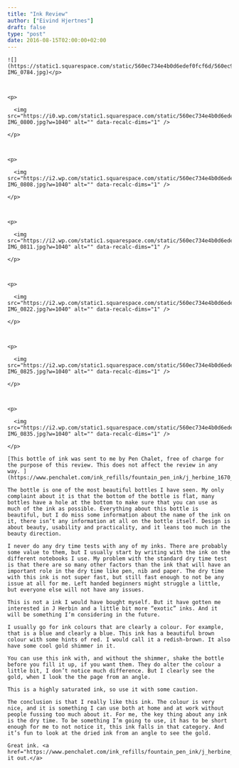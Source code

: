 ```yaml
---
title: "Ink Review"
author: ["Eivind Hjertnes"]
draft: false
type: "post"
date: 2016-08-15T02:00:00+02:00
---
```


```text
![](https://static1.squarespace.com/static/560ec734e4b0d6edef0fcf6d/560ec965e4b023d2c257ab18/57af1747579fb31363797ead/1471092885922/20160808-IMG_0784.jpg)</p>



<p>

  <img src="https://i0.wp.com/static1.squarespace.com/static/560ec734e4b0d6edef0fcf6d/560ec965e4b023d2c257ab18/57af1747cd0f683c60af3e85/1471092869621/20160808-IMG_0800.jpg?w=1040" alt="" data-recalc-dims="1" />

</p>



<p>

  <img src="https://i2.wp.com/static1.squarespace.com/static/560ec734e4b0d6edef0fcf6d/560ec965e4b023d2c257ab18/57af1884cd0f683c60af453f/1471093272617/20160808-IMG_0808.jpg?w=1040" alt="" data-recalc-dims="1" />

</p>



<p>

  <img src="https://i2.wp.com/static1.squarespace.com/static/560ec734e4b0d6edef0fcf6d/560ec965e4b023d2c257ab18/57af1893579fb3136379842a/1471093267499/20160808-IMG_0811.jpg?w=1040" alt="" data-recalc-dims="1" />

</p>



<p>

  <img src="https://i2.wp.com/static1.squarespace.com/static/560ec734e4b0d6edef0fcf6d/560ec965e4b023d2c257ab18/57af1a11579fb31363798b15/1471093547701/20160808-IMG_0822.jpg?w=1040" alt="" data-recalc-dims="1" />

</p>



<p>

  <img src="https://i2.wp.com/static1.squarespace.com/static/560ec734e4b0d6edef0fcf6d/560ec965e4b023d2c257ab18/57af1a15cd0f683c60af4caf/1471093532246/20160808-IMG_0825.jpg?w=1040" alt="" data-recalc-dims="1" />

</p>



<p>

  <img src="https://i2.wp.com/static1.squarespace.com/static/560ec734e4b0d6edef0fcf6d/560ec965e4b023d2c257ab18/57af1b19cd0f683c60af5164/1471093673031/20160808-IMG_0835.jpg?w=1040" alt="" data-recalc-dims="1" />

</p>
```

<div class="HTML">
  <div></div>

<p>

</div>

```text
[This bottle of ink was sent to me by Pen Chalet, free of charge for the purpose of this review. This does not affect the review in any way. ](https://www.penchalet.com/ink_refills/fountain_pen_ink/j_herbine_1670_bottled_fountain_pen_ink.html)
```

<div class="HTML">
  <div></div>

</p>

</div>

<div class="HTML">
  <div></div>

<p>

</div>

```text
The bottle is one of the most beautiful bottles I have seen. My only complaint about it is that the bottom of the bottle is flat, many bottles have a hole at the bottom to make sure that you can use as much of the ink as possible. Everything about this bottle is beautiful, but I do miss some information about the name of the ink on it, there isn’t any information at all on the bottle itself. Design is about beauty, usability and practicality, and it leans too much in the beauty direction.
```

<div class="HTML">
  <div></div>

</p>

</div>

<div class="HTML">
  <div></div>

<p>

</div>

```text
I never do any dry time tests with any of my inks. There are probably some value to them, but I usually start by writing with the ink on the different notebooks I use. My problem with the standard dry time test is that there are so many other factors than the ink that will have an important role in the dry time like pen, nib and paper. The dry time with this ink is not super fast, but still fast enough to not be any issue at all for me. Left handed beginners might struggle a little, but everyone else will not have any issues.
```

<div class="HTML">
  <div></div>

</p>

</div>

<div class="HTML">
  <div></div>

<p>

</div>

```text
This is not a ink I would have bought myself. But it have gotten me interested in J Herbin and a little bit more “exotic” inks. And it will be something I’m considering in the future.
```

<div class="HTML">
  <div></div>

</p>

</div>

<div class="HTML">
  <div></div>

<p>

</div>

```text
I usually go for ink colours that are clearly a colour. For example, that is a blue and clearly a blue. This ink has a beautiful brown colour with some hints of red. I would call it a redish-brown. It also have some cool gold shimmer in it.
```

<div class="HTML">
  <div></div>

</p>

</div>

<div class="HTML">
  <div></div>

<p>

</div>

```text
You can use this ink with, and without the shimmer, shake the bottle before you fill it up, if you want them. They do alter the colour a little bit, I don’t notice much difference. But I clearly see the gold, when I look the the page from an angle.
```

<div class="HTML">
  <div></div>

</p>

</div>

<div class="HTML">
  <div></div>

<p>

</div>

```text
This is a highly saturated ink, so use it with some caution.
```

<div class="HTML">
  <div></div>

</p>

</div>

<div class="HTML">
  <div></div>

<p>

</div>

```text
The conclusion is that I really like this ink. The colour is very nice, and it is something I can use both at home and at work without people fussing too much about it. For me, the key thing about any ink is the dry time. To be something I’m going to use, it has to be short enough for me to not notice it, this ink falls in that category. And it’s fun to look at the dried ink from an angle to see the gold.
```

<div class="HTML">
  <div></div>

</p>

</div>

<div class="HTML">
  <div></div>

<p>

</div>

```text
Great ink. <a href="https://www.penchalet.com/ink_refills/fountain_pen_ink/j_herbine_1670_bottled_fountain_pen_ink.html">Check it out.</a>
```

<div class="HTML">
  <div></div>

</p>

</div>
